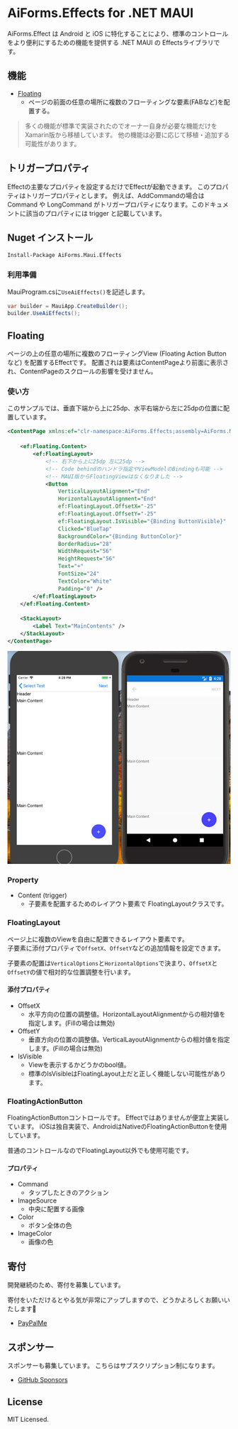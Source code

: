 # AiForms.Effects for .NET MAUI

AiForms.Effect は Android と iOS に特化することにより、標準のコントロールをより便利にするための機能を提供する .NET MAUI の Effectsライブラリです。


## 機能

* [Floating](#floating)
    * ページの前面の任意の場所に複数のフローティングな要素(FABなど)を配置する。

> 多くの機能が標準で実装されたのでオーナー自身が必要な機能だけをXamarin版から移植しています。
> 他の機能は必要に応じて移植・追加する可能性があります。

## **トリガープロパティ**

Effectの主要なプロパティを設定するだけでEffectが起動できます。
このプロパティはトリガープロパティとします。
例えば、AddCommandの場合は Command や LongCommand がトリガープロパティになります。このドキュメントに該当のプロパティには trigger と記載しています。


## Nuget インストール

```bash
Install-Package AiForms.Maui.Effects
```


### 利用準備

MauiProgram.csに``UseAiEffects()``を記述します。

```csharp
var builder = MauiApp.CreateBuilder();
builder.UseAiEffects();
```


## Floating

ページの上の任意の場所に複数のフローティングView (Floating Action Buttonなど) を配置するEffectです。
配置されは要素はContentPageより前面に表示され、ContentPageのスクロールの影響を受けません。

### 使い方

このサンプルでは、垂直下端から上に25dp、水平右端から左に25dpの位置に配置しています。

```xml
<ContentPage xmlns:ef="clr-namespace:AiForms.Effects;assembly=AiForms.Maui.Effects">
    
    <ef:Floating.Content>
        <ef:FloatingLayout>
            <!-- 右下から上に25dp 左に25dp -->
            <!-- Code behindのハンドラ指定やViewModelのBindingも可能 -->
            <!-- MAUI版からFloatingViewはなくなりました -->
            <Button
                VerticalLayoutAlignment="End" 
                HorizontalLayoutAlignment="End"
                ef:FloatingLayout.OffsetX="-25"
                ef:FloatingLayout.OffsetY="-25"
                ef:FloatingLayout.IsVisible="{Binding ButtonVisible}"
                Clicked="BlueTap"
                BackgroundColor="{Binding ButtonColor}" 
                BorderRadius="28"
                WidthRequest="56"
                HeightRequest="56"
                Text="+"
                FontSize="24"
                TextColor="White"
                Padding="0" />
        </ef:FloatingLayout>
    </ef:Floating.Content>

    <StackLayout>
        <Label Text="MainContents" />
    </StackLayout>
</ContentPage>
```

<img src="images/floating.jpg" width="600" /> 

### Property

* Content (trigger)
    * 子要素を配置するためのレイアウト要素で FloatingLayoutクラスです。

### FloatingLayout

ページ上に複数のViewを自由に配置できるレイアウト要素です。  
子要素に添付プロパティで``OffsetX``、``OffsetY``などの追加情報を設定できます。

子要素の配置は``VerticalOptions``と``HorizontalOptions``で決まり、``OffsetX``と``OffsetY``の値で相対的な位置調整を行います。

#### 添付プロパティ

* OffsetX
    * 水平方向の位置の調整値。HorizontalLayoutAlignmentからの相対値を指定します。(Fillの場合は無効)
* OffsetY
    * 垂直方向の位置の調整値。VerticalLayoutAlignmentからの相対値を指定します。(Fillの場合は無効)
* IsVisible
    * Viewを表示するかどうかのbool値。
    * 標準のIsVisibleはFloatingLayout上だと正しく機能しない可能性があります。

### FloatingActionButton

FloatingActionButtonコントロールです。
Effectではありませんが便宜上実装しています。
iOSは独自実装で、AndroidはNativeのFloatingActionButtonを使用しています。

普通のコントロールなのでFloatingLayout以外でも使用可能です。

#### プロパティ

* Command
    * タップしたときのアクション
* ImageSource
    * 中央に配置する画像
* Color
    * ボタン全体の色
* ImageColor
    * 画像の色

## 寄付

開発継続のため、寄付を募集しています。

寄付をいただけるとやる気が非常にアップしますので、どうかよろしくお願いいたします🙇

* [PayPalMe](https://paypal.me/kamusoftJP?locale.x=ja_JP)

## スポンサー

スポンサーも募集しています。
こちらはサブスクリプション制になります。

* [GitHub Sponsors](https://github.com/sponsors/muak)

## License

MIT Licensed.
